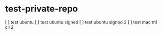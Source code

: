 # test-private-repo

[ ] test ubuntu
[ ] test ubuntu signed
[ ] test ubuntu signed 2
[ ] test mac m1 cli 2
